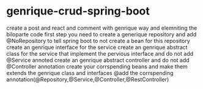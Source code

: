 # genrique-crud-spring-boot
create a post and react and comment with genrique way and elemniting the biloparte code 
first step you need to create a generique repository and add @NoRepository to tell spring boot to not create a bean for this repository
create an genrique interface for the service
create an genrique abstract class for the service that implement the pervious interface and do not add @Service annoted
create an genrique abstract controller and do not add @Controller annotation
create your corrspending beans and make them extends the genrique class and interfaces @add the corrspending annotation(@Repository,@Service,@Controller,@RestController)
